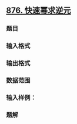 ## [876. 快速幂求逆元](https://www.acwing.com/problem/content/878/)

### 题目

### 输入格式

### 输出格式

### 数据范围

### 输入样例：



### 题解
